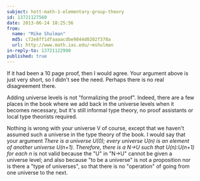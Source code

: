 ```yaml
---
subject: hott-math-1-elementary-group-theory
id: 13721127560
date: 2013-06-24 18:25:56
from:
  name: "Mike Shulman"
  md5: c72e8ff1dfaaaacdbe9844d0202f378a
  url: http://www.math.ias.edu/~mshulman
in-reply-to: 13721122990
published: true
---
```

If it had been a 10 page proof, then I would agree. Your argument above is just very short, so I didn't see the need. Perhaps there is no real disagreement there. 

Adding universe levels is not "formalizing the proof". Indeed, there are a few places in the book where we add back in the universe levels when it becomes necessary, but it's still informal type theory, no proof assistants or local type theorists required. 

Nothing is wrong with your universe V of course, except that we haven't assumed such a universe in the type theory of the book. I would say that your argument _There is a universe U(0); every universe U(n) is an element of another universe U(n+1). Therefore, there is a N→U such that U(n):U(n+1) for each n_ is not valid because the "U" in "N→U" cannot be given a universe level; and also because "to be a universe" is not a proposition nor is there a "type of universes", so that there is no "operation" of going from one universe to the next.
